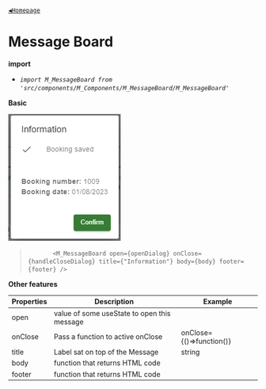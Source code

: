 [`◀️Homepage`](../../../README.md)

# **Message Board** 


**import**
- *`import M_MessageBoard from 'src/components/M_Components/M_MessageBoard/M_MessageBoard'`*

**Basic**

![Alt text](../../../public/README/images/Dialog.png)
>            <M_MessageBoard open={openDialog} onClose={handleCloseDialog} title={"Information"} body={body} footer={footer} />

**Other features**

| Properties | Description                                 | Example                  |
|------------|---------------------------------------------|--------------------------|
| open       | value of some useState to open this message |                          |
| onClose    | Pass a function to active onClose           | onClose={()=>function()} |
| title      | Label sat on top of the Message             | string                   |
| body       | function that returns HTML code             |                          |
| footer     | function that returns HTML code             |                          |